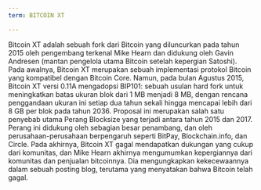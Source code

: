 ```yaml
---
term: BITCOIN XT

---
```

Bitcoin XT adalah sebuah fork dari Bitcoin yang diluncurkan pada tahun 2015 oleh pengembang terkenal Mike Hearn dan didukung oleh Gavin Andresen (mantan pengelola utama Bitcoin setelah kepergian Satoshi). Pada awalnya, Bitcoin XT merupakan sebuah implementasi protokol Bitcoin yang kompatibel dengan Bitcoin Core. Namun, pada bulan Agustus 2015, Bitcoin XT versi 0.11A mengadopsi BIP101: sebuah usulan hard fork untuk meningkatkan batas ukuran blok dari 1 MB menjadi 8 MB, dengan rencana penggandaan ukuran ini setiap dua tahun sekali hingga mencapai lebih dari 8 GB per blok pada tahun 2036. Proposal ini merupakan salah satu penyebab utama Perang Blocksize yang terjadi antara tahun 2015 dan 2017. Perang ini didukung oleh sebagian besar penambang, dan oleh perusahaan-perusahaan berpengaruh seperti BitPay, Blockchain.info, dan Circle. Pada akhirnya, Bitcoin XT gagal mendapatkan dukungan yang cukup dari komunitas, dan Mike Hearn akhirnya mengumumkan kepergiannya dari komunitas dan penjualan bitcoinnya. Dia mengungkapkan kekecewaannya dalam sebuah posting blog, terutama yang menyatakan bahwa Bitcoin telah gagal.